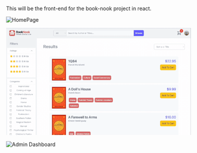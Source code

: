 This will be the front-end for the book-nook project in react.

![HomePage](./public/gifs/hompage.gif)

![Search/Browse Results](./public/gifs/browse.gif)

![Admin Dashboard](./public/gifs/chart.gif)
